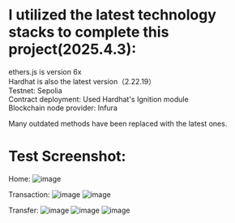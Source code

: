 # I utilized the latest technology stacks to complete this project(2025.4.3):

​ethers.js is version 6x\
​Hardhat is also the latest version（2.22.19）\
​Testnet: Sepolia\
​Contract deployment: Used Hardhat's ​Ignition module\
​Blockchain node provider: ​Infura

Many outdated methods have been replaced with the latest ones.

# Test Screenshot:
Home:
![image](https://github.com/user-attachments/assets/9d0883d0-653f-4a2d-b505-5f103204c535)


Transaction:
![image](https://github.com/user-attachments/assets/0ce77fb3-11ee-4fa0-bf00-4bdfd515794f)
![image](https://github.com/user-attachments/assets/e66f5182-60d7-418f-872f-c010e56a77fc)

Transfer:
![image](https://github.com/user-attachments/assets/d420e4b1-4a09-425c-8886-cdae41570730)
![image](https://github.com/user-attachments/assets/bf11b4e7-dc29-4405-abed-1df1adef0603)
![image](https://github.com/user-attachments/assets/615d7bb3-6364-466e-895c-5413b7221691)
